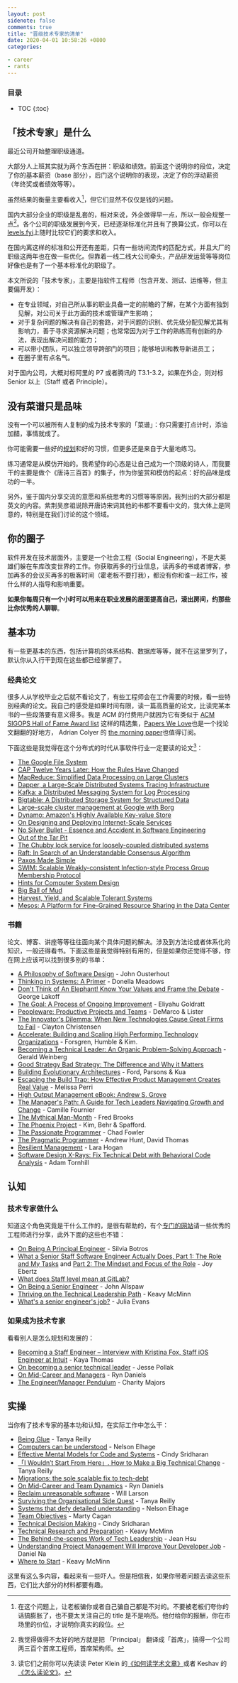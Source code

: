 ```yaml
---
layout: post
sidenote: false
comments: true
title: "晋级技术专家的清单"
date: 2020-04-01 10:58:26 +0800
categories:

- career
- rants
---
```


<h3>目录</h3>

- TOC
{:toc}

## 「技术专家」是什么

最近公司开始整理职级通道。

大部分人上班其实就为两个东西在拼：职级和绩效。前面这个说明你的段位，决定了你的基本薪资（base 部分），后门这个说明你的表现，决定了你的浮动薪资（年终奖或者绩效等等）。

虽然结果的衡量主要看收入[^1]，但它们显然不仅仅是钱的问题。

国内大部分企业的职级是乱套的，相对来说，外企做得早一点，所以一般会规整一点[^2]。各个公司的职级发展到今天，已经逐渐标准化并且有了换算公式，你可以在[levels.fyi](https://www.levels.fyi/)上随时比较它们的要求和收入。

在国内离这样的标准和公开还有差距，只有一些坊间流传的匹配方式，并且大厂的职级这两年也在做一些优化。但靠着一线二线大公司牵头，产品研发运营等等岗位好像也是有了一个基本标准化的职级了。

本文所说的「技术专家」，主要是指软件工程师（包含开发、测试、运维等，但主要偏开发）：

- 在专业领域，对自己所从事的职业具备一定的前瞻的了解，在某个方面有独到见解，对公司关于此方面的技术或管理产生影响；
- 对于复杂问题的解决有自己的套路，对于问题的识别、优先级分配见解尤其有影响力，善于寻求资源解决问题；也常常因为对于工作的熟练而有创新的办法，表现出解决问题的能力；
- 可以带小团队，可以独立领导跨部门的项目；能够培训和教导新进员工；
- 在圈子里有点名气。

对于国内公司，大概对标阿里的 P7 或者腾讯的 T3.1-3.2，如果在外企，则对标 Senior 以上（Staff 或者 Principle）。

## 没有菜谱只是品味

没有一个可以被所有人复制的成为技术专家的「菜谱」：你只需要打点计时，添油加醋，事情就成了。

你可能需要一些好的[规划](/2019/10/how-to-treat-your-30-years-career-as-a-product/)和好的习惯，但更多还是来自于大量地练习。

练习通常是从模仿开始的。我希望你的心态是让自己成为一个顶级的诗人，而我要干的主要是做个《唐诗三百首》的集子，作为你鉴赏和模仿的起点：好的品味是成功的一半。

另外，鉴于国内分享交流的意愿和系统思考的习惯等等原因，我列出的大部分都是英文的内容。紫荆吴彦祖说除开唐诗宋词其他的书都不要看中文的，我大体上是同意的，特别是在我们讨论的这个领域。

## 你的圈子

软件开发在技术层面外，主要是一个社会工程（Social Engineering），不是大英雄们躲在车库改变世界的工作。你获取再多的行业信息，读再多的书或者博客，参加再多的会议买再多的极客时间（霍老板不要打我），都没有你和谁一起工作，被什么样的人指导和影响重要。

**如果你每周只有一个小时可以用来在职业发展的层面提高自己，滚出房间，约那些比你优秀的人聊聊**。

## 基本功

有一些更基本的东西，包括计算机的体系结构、数据库等等，就不在这里罗列了，默认你从入行干到现在这些都已经掌握了。

### 经典论文

很多人从学校毕业之后就不看论文了，有些工程师会在工作需要的时候，看一些特别经典的论文。我自己的感受是如果时间有限，读一篇高质量的论文，比读完某本书的一些段落要有意义得多。我是 ACM 的付费用户就因为它有类似于 [ACM SIGOPS Hall of Fame Award list](https://www.sigops.org/awards/hof/) 这样的精选集，[Papers We Love](https://paperswelove.org/)也是一个找论文翻翻的好地方， Adrian Colyer 的 [the morning paper](https://blog.acolyer.org/)也值得订阅。

下面这些是我觉得在这个分布式的时代从事软件行业一定要读的论文[^3]：

- [The Google File System](https://s3.amazonaws.com/systemsandpapers/papers/gfs.pdf)
- [CAP Twelve Years Later: How the Rules Have Changed](https://www.infoq.com/articles/cap-twelve-years-later-how-the-rules-have-changed)
- [MapReduce: Simplified Data Processing on Large Clusters](https://s3.amazonaws.com/systemsandpapers/papers/mapreduce.pdf)
- [Dapper, a Large-Scale Distributed Systems Tracing Infrastructure](https://s3.amazonaws.com/systemsandpapers/papers/dapper.pdf)
- [Kafka: a Distributed Messaging System for Log Processing](https://s3.amazonaws.com/systemsandpapers/papers/Kafka.pdf)
- [Bigtable: A Distributed Storage System for Structured Data](https://static.googleusercontent.com/media/research.google.com/en//archive/bigtable-osdi06.pdf)
- [Large-scale cluster management at Google with Borg](https://s3.amazonaws.com/systemsandpapers/papers/borg.pdf)
- [Dynamo: Amazon's Highly Available Key-value Store](https://s3.amazonaws.com/systemsandpapers/papers/amazon-dynamo-sosp2007.pdf)
- [On Designing and Deploying Internet-Scale Services](https://s3.amazonaws.com/systemsandpapers/papers/hamilton.pdf)
- [No Silver Bullet - Essence and Accident in Software Engineering](https://s3.amazonaws.com/systemsandpapers/papers/Frederick_Brooks_87-No_Silver_Bullet_Essence_and_Accidents_of_Software_Engineering.pdf)
- [Out of the Tar Pit](https://s3.amazonaws.com/systemsandpapers/papers/outofthetarpit.pdf)
- [The Chubby lock service for loosely-coupled distributed systems](https://s3.amazonaws.com/systemsandpapers/papers/chubby-osdi06.pdf)
- [Raft: In Search of an Understandable Consensus Algorithm](https://s3.amazonaws.com/systemsandpapers/papers/raft.pdf)
- [Paxos Made Simple](https://s3.amazonaws.com/systemsandpapers/papers/paxos-made-simple.pdf)
- [SWIM: Scalable Weakly-consistent Infection-style Process Group Membership Protocol](https://s3.amazonaws.com/systemsandpapers/papers/swim.pdf)
- [Hints for Computer System Design](https://s3.amazonaws.com/systemsandpapers/papers/acrobat-17.pdf)
- [Big Ball of Mud](https://s3.amazonaws.com/systemsandpapers/papers/bigballofmud.pdf)
- [Harvest, Yield, and Scalable Tolerant Systems](https://s3.amazonaws.com/systemsandpapers/papers/FOX_Brewer_99-Harvest_Yield_and_Scalable_Tolerant_Systems.pdf)
- [Mesos: A Platform for Fine-Grained Resource Sharing in the Data Center](https://s3.amazonaws.com/systemsandpapers/papers/mesos.pdf)

### 书籍

论文、博客、讲座等等往往面向某个具体问题的解决。涉及到方法论或者体系化的知识，一般还得看书。下面这些是我觉得特别有用的，但是如果你还觉得不够，你在网上应该可以找到很多别的书单：

- [A Philosophy of Software Design](https://lethain.com/notes-philosophy-software-design/) - John Ousterhout
- [Thinking in Systems: A Primer](https://www.amazon.com/Thinking-Systems-Donella-H-Meadows/dp/1603580557) - Donella Meadows
- [Don't Think of An Elephant! Know Your Values and Frame the Debate](https://www.amazon.com/ALL-NEW-Dont-Think-Elephant-ebook/dp/B00NP9LHFA/ref=sr_1_1?s=books&ie=UTF8&qid=1532354336&sr=1-1&keywords=don%27t+think+of+an+elephant) - George Lakoff
- [The Goal: A Process of Ongoing Improvement](https://www.amazon.com/Goal-Process-Ongoing-Improvement-ebook/dp/B002LHRM2O/ref=sr_1_1?s=books&ie=UTF8&qid=1532354435&sr=1-1&keywords=the+goal) - Eliyahu Goldratt
- [Peopleware: Productive Projects and Teams](https://www.amazon.com/Peopleware-Productive-Projects-Teams-3rd/dp/0321934113/ref=sr_1_1?s=books&ie=UTF8&qid=1532354245&sr=1-1&keywords=peopleware) - DeMarco & Lister
- [The Innovator's Dilemma: When New Technologies Cause Great Firms to Fail](https://www.amazon.com/Innovators-Dilemma-Technologies-Management-Innovation-ebook/dp/B012BLTM6I/ref=sr_1_1?s=books&ie=UTF8&qid=1532438615&sr=1-1&keywords=the+innovator%27s+dilemma) - Clayton Christensen
- [Accelerate: Building and Scaling High Performing Technology Organizations](https://www.amazon.com/Accelerate-Software-Performing-Technology-Organizations-ebook/dp/B07B9F83WM/ref=sr_1_1?s=books&ie=UTF8&qid=1532354658&sr=1-1&keywords=accelerate+devops) - Forsgren, Humble & Kim.
- [Becoming a Technical Leader: An Organic Problem-Solving Approach](https://www.amazon.com/Becoming-Technical-Leader-Gerald-Weinberg-ebook/dp/B004J4VV3I/ref=sr_1_2?s=digital-text&ie=UTF8&qid=1532438948&sr=1-2&keywords=becoming+a+technical+leader) - Gerald Weinberg
- [Good Strategy Bad Strategy: The Difference and Why it Matters](https://www.amazon.com/Good-Strategy-Bad-Difference-Matters-ebook/dp/B004J4WKEC/ref=sr_1_2?s=books&ie=UTF8&qid=1532354394&sr=1-2&keywords=good+strategy%2C+bad+strategy)
- [Building Evolutionary Architectures](https://lethain.com/building-evolutionary-architectures/) - Ford, Parsons & Kua
- [Escaping the Build Trap: How Effective Product Management Creates Real Value](https://www.amazon.com/dp/B07K3QBWG1/ref=dp-kindle-redirect?_encoding=UTF8&btkr=1) - Melissa Perri
- [High Output Management eBook: Andrew S. Grove](https://www.amazon.com/dp/B015VACHOK/)
- [The Manager's Path: A Guide for Tech Leaders Navigating Growth and Change](https://www.amazon.com/Managers-Path-Leaders-Navigating-Growth-ebook/dp/B06XP3GJ7F/ref=sr_1_3?s=books&ie=UTF8&qid=1532438516&sr=1-3&keywords=high+output+management) - Camille Fournier
- [The Mythical Man-Month](https://www.amazon.com/Mythical-Man-Month-Software-Engineering-Anniversary/dp/0201835959/ref=sr_1_1?s=books&ie=UTF8&qid=1532354207&sr=1-1&keywords=mythical+man+month) - Fred Brooks
- [The Phoenix Project](https://www.amazon.com/Phoenix-Project-DevOps-Helping-Business-ebook/dp/B078Y98RG8/ref=sr_1_1?s=books&ie=UTF8&qid=1532354475&sr=1-1&keywords=the+phoenix+project) - Kim, Behr & Spafford.
- [The Passionate Programmer](https://www.amazon.com/Passionate-Programmer-Remarkable-Development-Pragmatic-ebook/dp/B00AYQNR5U/ref=sr_1_1?keywords=chad+fowler&qid=1582836888&sr=8-1) - Chad Fowler
- [The Pragmatic Programmer](https://www.amazon.com/Pragmatic-Programmer-Journeyman-Master/dp/020161622X) - Andrew Hunt, David Thomas
- [Resilient Management](https://resilient-management.com/) - Lara Hogan
- [Software Design X-Rays: Fix Technical Debt with Behavioral Code Analysis](https://www.amazon.com/Software-Design-X-Rays-Technical-Behavioral-ebook/dp/B07BVRLZ87) - Adam Tornhill

## 认知

### 技术专家做什么

知道这个角色究竟是干什么工作的，是很有帮助的，有个[专门的网站](https://staffeng.com/)请一些优秀的工程师进行分享，此外下面的这些也不错：

- [On Being A Principal Engineer](https://blog.dbsmasher.com/2019/01/28/on-being-a-principal-engineer.html) - Silvia Botros
- [What a Senior Staff Software Engineer Actually Does, Part 1: The Role and My Tasks](https://medium.com/box-tech-blog/what-a-senior-staff-software-engineer-actually-does-f3fc140d5f33) and [Part 2: The Mindset and Focus of the Role](https://medium.com/box-tech-blog/what-a-senior-staff-software-engineer-actually-does-d55308fcdd41) - Joy Ebertz
- [What does Staff level mean at GitLab?](https://about.gitlab.com/blog/2020/02/18/staff-level-engineering-at-gitlab/)
- [On Being a Senior Engineer](https://www.kitchensoap.com/2012/10/25/on-being-a-senior-engineer/) - John Allspaw
- [Thriving on the Technical Leadership Path](https://keavy.com/work/thriving-on-the-technical-leadership-path/) - Keavy McMinn
- [What's a senior engineer's job?](https://jvns.ca/blog/senior-engineer/) - Julia Evans

### 如果成为技术专家

看看别人是怎么规划和发展的：

- [Becoming a Staff Engineer – Interview with Kristina Fox, Staff iOS Engineer at Intuit](https://elpha.com/posts/4j56np6p/becoming-a-staff-engineer-interview-with-kristina-fox-staff-ios-engineer-at-intuit) - Kaya Thomas
- [On becoming a senior technical leader](https://blog.coinbase.com/on-becoming-a-senior-technical-leader-14106f1383b8) - Jesse Pollak
- [On Mid-Career and Managers](https://www.ryn.works/blog/on-mid-career-and-managers) - Ryn Daniels
- [The Engineer/Manager Pendulum](https://charity.wtf/2017/05/11/the-engineer-manager-pendulum/) - Charity Majors

## 实操

当你有了技术专家的基本功和认知，在实际工作中怎么干：

- [Being Glue](https://noidea.dog/glue) - Tanya Reilly
- [Computers can be understood](https://blog.nelhage.com/post/computers-can-be-understood/) - Nelson Elhage
- [Effective Mental Models for Code and Systems](https://medium.com/@copyconstruct/effective-mental-models-for-code-and-systems-7c55918f1b3e) - Cindy Sridharan
- [「I Wouldn’t Start From Here」. How to Make a Big Technical Change](https://noidea.dog/blog/getting-there-from-here) - Tanya Reilly
- [Migrations: the sole scalable fix to tech-debt](https://lethain.com/migrations/)
- [On Mid-Career and Team Dynamics](https://www.ryn.works/blog/on-mid-career-and-team-dynamics) - Ryn Daniels
- [Reclaim unreasonable software](https://lethain.com/reclaim-unreasonable-software/) - Will Larson
- [Surviving the Organisational Side Quest](https://noidea.dog/blog/surviving-the-organisational-side-quest) - Tanya Reilly
- [Systems that defy detailed understanding](https://blog.nelhage.com/post/systems-that-defy-understanding/) - Nelson Elhage
- [Team Objectives](https://svpg.com/team-objectives-overview/) - Marty Cagan
- [Technical Decision Making](https://medium.com/@copyconstruct/technical-decision-making-9b2817c18da4) - Cindy Sridharan
- [Technical Research and Preparation](https://keavy.com/work/technical-preparation/) - Keavy McMinn
- [The Behind-the-scenes Work of Tech Leadership](https://blog.coleadership.com/behind-the-scenes-tech-leadership/) - Jean Hsu
- [Understanding Project Management Will Improve Your Developer Job](https://blog.danielna.com/understanding-project-management-will-improve-your-developer-job/) - Daniel Na
- [Where to Start](https://keavy.com/work/where-to-start/) - Keavy McMinn

这里有这么多内容，看起来有一些吓人。但是相信我，如果你带着问题去读这些东西，它们比大部分的材料都要有趣。

[^1]: 在这个问题上，让老板骗你或者自己骗自己都是不对的。不要被老板们夸你的话搞膨胀了，也不要太关注自己的 title 是不是响亮。他付给你的报酬，你在市场里的价位，才说明你真实的段位。
[^2]: 我觉得做得不太好的地方就是把 「Principal」 翻译成「首席」，搞得一个公司两三百个首席工程师，首席架构师。
[^3]: 读它们之前你可以先读读 Peter Klein 的[《如何读学术文章》](https://organizationsandmarkets.com/2010/08/31/how-to-read-an-academic-article/)或者 Keshav 的 [《怎么读论文》](https://blizzard.cs.uwaterloo.ca/keshav/home/Papers/data/07/paper-reading.pdf)。
